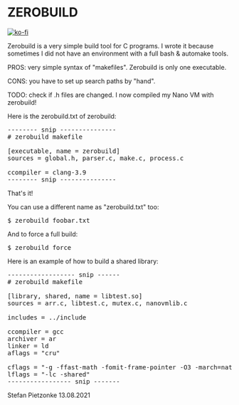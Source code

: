 ZEROBUILD
=========
[![ko-fi](https://www.ko-fi.com/img/githubbutton_sm.svg)](https://ko-fi.com/P5P2Y3KP)

Zerobuild is a very simple build tool for C programs.
I wrote it because sometimes I did not have an environment with a full bash & automake tools.

PROS: very simple syntax of "makefiles". Zerobuild is only one executable.

CONS: you have to set up search paths by "hand".

TODO: check if .h files are changed.
I now compiled my Nano VM with zerobuild!

Here is the zerobuild.txt of zerobuild:

<pre>
-------- snip ---------------
# zerobuild makefile

[executable, name = zerobuild]
sources = global.h, parser.c, make.c, process.c

ccompiler = clang-3.9
-------- snip ---------------
</pre>

That's it!

You can use a different name as "zerobuild.txt" too:

<pre>
$ zerobuild foobar.txt
</pre>

And to force a full build:

<pre>
$ zerobuild force
</pre>

Here is an example of how to build a shared library:

<pre>
------------------ snip ------
# zerobuild makefile

[library, shared, name = libtest.so]
sources = arr.c, libtest.c, mutex.c, nanovmlib.c

includes = ../include

ccompiler = gcc
archiver = ar
linker = ld
aflags = "cru"

cflags = "-g -ffast-math -fomit-frame-pointer -O3 -march=native"
lflags = "-lc -shared"
----------------- snip -------
</pre>

Stefan Pietzonke  13.08.2021
